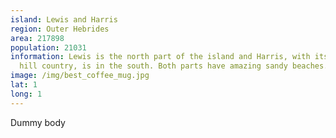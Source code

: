```yaml
---
island: Lewis and Harris
region: Outer Hebrides
area: 217898
population: 21031
information: Lewis is the north part of the island and Harris, with its wild
  hill country, is in the south. Both parts have amazing sandy beaches.
image: /img/best_coffee_mug.jpg
lat: 1
long: 1
---
```

Dummy body